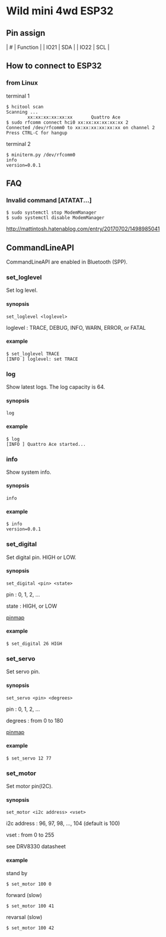 # Wild mini 4wd ESP32

## Pin assign

| #    | Function |
| IO21 | SDA      |
| IO22 | SCL      |

## How to connect to ESP32

### from Linux

terminal 1

```
$ hcitool scan
Scanning ...
        xx:xx:xx:xx:xx:xx       Quattro Ace
$ sudo rfcomm connect hci0 xx:xx:xx:xx:xx:xx 2
Connected /dev/rfcomm0 to xx:xx:xx:xx:xx:xx on channel 2
Press CTRL-C for hangup
```

terminal 2

```
$ miniterm.py /dev/rfcomm0
info
version=0.0.1
```

## FAQ

### Invalid command [ATATAT...]

```
$ sudo systemctl stop ModemManager
$ sudo systemctl disable ModemManager
```

http://mattintosh.hatenablog.com/entry/20170702/1498985041

## CommandLineAPI

CommandLineAPI are enabled in Bluetooth (SPP).

### set_loglevel

Set log level.

#### synopsis

```
set_loglevel <loglevel>
```

loglevel : TRACE, DEBUG, INFO, WARN, ERROR, or FATAL

#### example

```
$ set_loglevel TRACE
[INFO ] loglevel: set TRACE
```

### log

Show latest logs.
The log capacity is 64.

#### synopsis

```
log
```

#### example

```
$ log
[INFO ] Quattro Ace started...
```

### info

Show system info.

#### synopsis

```
info
```

#### example

```
$ info
version=0.0.1
```

### set_digital

Set digital pin.
HIGH or LOW.

#### synopsis

```
set_digital <pin> <state>
```

pin : 0, 1, 2, ...

state : HIGH, or LOW

[pinmap](https://raw.githubusercontent.com/gojimmypi/ESP32/master/images/myESP32%20DevKitC%20pinout.png)

#### example

```
$ set_digital 26 HIGH
```

### set_servo

Set servo pin.

#### synopsis

```
set_servo <pin> <degrees>
```

pin : 0, 1, 2, ...

degrees : from 0 to 180

[pinmap](https://raw.githubusercontent.com/gojimmypi/ESP32/master/images/myESP32%20DevKitC%20pinout.png)

#### example

```
$ set_servo 12 77
```

### set_motor

Set motor pin(I2C).

#### synopsis

```
set_motor <i2c address> <vset>
```

i2c address : 96, 97, 98, ..., 104 (default is 100)

vset : from 0 to 255

see DRV8330 datasheet

#### example

stand by

```
$ set_motor 100 0
```

forward (slow)

```
$ set_motor 100 41
```

revarsal (slow)

```
$ set_motor 100 42
```
